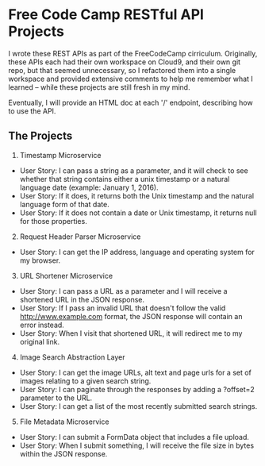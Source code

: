 # Free Code Camp RESTful API Projects

I wrote these REST APIs as part of the FreeCodeCamp cirriculum.
Originally, these APIs each had their own workspace on Cloud9,
and their own git repo, but that seemed unnecessary, so I refactored
them into a single workspace and provided extensive comments to help me
remember what I learned – while these projects are still fresh in my mind.

Eventually, I will provide an HTML doc at each '/' endpoint, describing
how to use the API.

## The Projects

1. Timestamp Microservice
  - User Story: I can pass a string as a parameter, and it will
    check to see whether that string contains either a unix timestamp
    or a natural language date (example: January 1, 2016).
  - User Story: If it does, it returns both the Unix timestamp and
    the natural language form of that date.
  - User Story: If it does not contain a date or Unix timestamp,
    it returns null for those properties.

2. Request Header Parser Microservice
  - User Story: I can get the IP address, language and operating
    system for my browser.

3. URL Shortener Microservice
  - User Story: I can pass a URL as a parameter and I will receive a
    shortened URL in the JSON response.
  - User Story: If I pass an invalid URL that doesn't follow the
    valid http://www.example.com format, the JSON response will contain
    an error instead.
  - User Story: When I visit that shortened URL, it will redirect me to
    my original link.

4. Image Search Abstraction Layer
  - User Story: I can get the image URLs, alt text and page urls for a
    set of images relating to a given search string.
  - User Story: I can paginate through the responses by adding a
    ?offset=2 parameter to the URL.
  - User Story: I can get a list of the most recently submitted search
    strings.

5. File Metadata Microservice
  - User Story: I can submit a FormData object that includes a file upload.
  - User Story: When I submit something, I will receive the file size in
    bytes within the JSON response.
